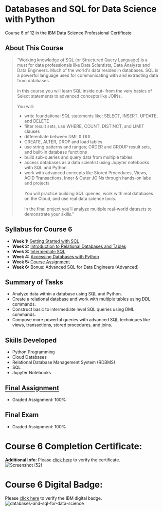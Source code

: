 # Databases and SQL for Data Science with Python
Course 6 of 12 in the IBM Data Science Professional Certificate
## About This Course
> "Working knowledge of SQL (or Structured Query Language) is a must for data professionals like Data Scientists, Data Analysts and Data Engineers. Much of the world's data resides in databases. SQL is a powerful language used for communicating with and extracting data from databases.<Br><Br>
> In this course you will learn SQL inside out- from the very basics of Select statements to
advanced concepts like JOINs.<br><br>
> You will:
> - write foundational SQL statements like: SELECT, INSERT, UPDATE, and DELETE
> - filter result sets, use WHERE, COUNT, DISTINCT, and LIMIT clauses
> - differentiate between DML & DDL
> - CREATE, ALTER, DROP and load tables
> - use string patterns and ranges; ORDER and GROUP result sets, and built-in database functions
> - build sub-queries and query data from multiple tables
> - access databases as a data scientist using Jupyter notebooks with SQL and Python
> - work with advanced concepts like Stored Procedures, Views, ACID Transactions, Inner & Outer JOINs through hands-on labs and projects<br><Br>
> You will practice building SQL queries, work with real databases on the Cloud, and use real data science tools.<br><Br>
> In the final project you’ll analyze multiple real-world datasets to demonstrate your skills."
## Syllabus for Course 6
- **Week 1:** [Getting Started with SQL](https://github.com/KailaniBailey/IBM-Data-Science-Professional-Certificate/tree/main/06.%20Databases%20and%20SQL%20for%20Data%20Science%20with%20Python/Week%201%3A%20Getting%20Started%20with%20SQL)
- **Week 2:** [Introduction to Relational Databases and Tables](https://github.com/KailaniBailey/IBM-Data-Science-Professional-Certificate/tree/main/06.%20Databases%20and%20SQL%20for%20Data%20Science%20with%20Python/Week%202%3A%20Introduction%20to%20Relational%20Databses%20and%20Tables)
- **Week 3:** [Intermediate SQL](https://github.com/KailaniBailey/IBM-Data-Science-Professional-Certificate/tree/main/06.%20Databases%20and%20SQL%20for%20Data%20Science%20with%20Python/Week%203%3A%20Intermediate%20SQL)
- **Week 4:** [Accessing Databases with Python](https://github.com/KailaniBailey/IBM-Data-Science-Professional-Certificate/tree/main/06.%20Databases%20and%20SQL%20for%20Data%20Science%20with%20Python/Week%204%3A%20Accessing%20Databases%20with%20Python)
- **Week 5:** [Course Assignment](https://github.com/KailaniBailey/IBM-Data-Science-Professional-Certificate/blob/main/06.%20Databases%20and%20SQL%20for%20Data%20Science%20with%20Python/Week%205:%20Course%20Assignment/README.md)
- **Week 6:** Bonus: Advanced SQL for Data Engineers (Advanced)
## Summary of Tasks
- Analyze data within a database using SQL and Python.
- Create a relational database and work with multiple tables using DDL commands.
- Construct basic to intermediate level SQL queries using DML commands.
- Compose more powerful queries with advanced SQL techniques like views, transactions, stored procedures, and joins.
## Skills Developed
- Python Programming
- Cloud Databases
- Relational Database Management System (RDBMS)
- SQL
- Jupyter Notebooks
## [Final Assignment](https://github.com/KailaniBailey/IBM-Data-Science-Professional-Certificate/blob/main/06.%20Databases%20and%20SQL%20for%20Data%20Science%20with%20Python/Week%205%3A%20Course%20Assignment/Notebook-for-Graded-Assignment.ipynb)
- Graded Assignment: 100%
## Final Exam
- Graded Assignment: 100%
# Course 6 Completion Certificate:
**Additional Info:** Please [click here](https://www.coursera.org/account/accomplishments/verify/TM7XXHJW9V2R) to verify the certificate. <br>
![Screenshot (52)](https://github.com/KailaniBailey/IBM-Data-Science-Professional-Certificate/assets/158431578/5bc4319d-d0b1-4550-a63e-f13aa63fd010) <br>
# Course 6 Digital Badge:
Please [click here](https://www.credly.com/badges/c4ed4ec5-03dd-4f4a-91b5-48a0c78b506a/public_url) to verify the IBM digital badge.<br>
![databases-and-sql-for-data-science](https://github.com/KailaniBailey/IBM-Data-Science-Professional-Certificate/assets/158431578/7c72596f-d758-4c67-b8b8-a696d5dd9a1e)
